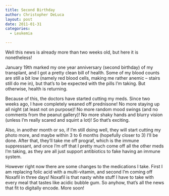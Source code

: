 ```yaml
---
title: Second Birthday
author: Christopher DeLuca
layout: post
date: 2011-01-31
categories:
  - Leukemia

---
```

Well this news is already more than two weeks old, but here it is nonetheless!

January 19th marked my one year anniversary (second birthday) of my transplant, and I got a pretty clean bill of health. Some of my blood counts are still a bit low (namely red blood cells, making me rather anemic &#8211; stairs still do me in), but that&#8217;s to be expected with the pills I&#8217;m taking. But otherwise, health is returning.

Because of this, the doctors have started cutting my meds. Since two weeks ago, I have completely weaned off prednisone! No more staying up all night (at least not on purpose)! No more random mood swings (and no comments from the peanut gallery)! No more shaky hands and blurry vision (unless I&#8217;m really scared and squint a lot)! So that&#8217;s exciting. 

Also, in another month or so, if I&#8217;m still doing well, they will start cutting my photo more, and maybe within 3 to 6 months (hopefully closer to 3) I&#8217;ll be done. After that, they&#8217;ll take me off prograf, which is the immune suppressant, and once I&#8217;m off that I pretty much come off all the other meds I&#8217;m taking, as they are all just support antibiotics to fake having an immune system.

However right now there are some changes to the medications I take. First I am replacing folic acid with a multi-vitamin, and second I&#8217;m coming off Noxafil in three days! Noxafil is that nasty white stuff I have to take with every meal that tastes like acidic bubble gum. So anyhow, that&#8217;s all the news that fit to digitally encode. More soon!
